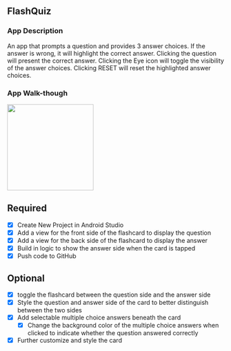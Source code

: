## FlashQuiz

### App Description
An app that prompts a question and provides 3 answer choices. If the answer is wrong, it will highlight the correct answer. Clicking the question will present the correct answer. Clicking the Eye icon will toggle the visibility of the answer choices. Clicking RESET will reset the highlighted answer choices.

### App Walk-though
<img src="https://i.imgur.com/Yt3EgFY.gif" width=200><br>

## Required
- [x] Create New Project in Android Studio
- [x] Add a view for the front side of the flashcard to display the question
- [x] Add a view for the back side of the flashcard to display the answer
- [x] Build in logic to show the answer side when the card is tapped
- [x] Push code to GitHub
## Optional
- [x] toggle the flashcard between the question side and the answer side
- [x] Style the question and answer side of the card to better distinguish between the two sides
- [x] Add selectable multiple choice answers beneath the card
   - [x] Change the background color of the multiple choice answers when clicked to indicate whether the question answered correctly
- [x] Further customize and style the card
